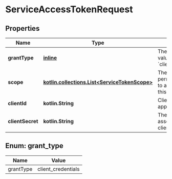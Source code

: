 
# ServiceAccessTokenRequest

## Properties
Name | Type | Description | Notes
------------ | ------------- | ------------- | -------------
**grantType** | [**inline**](#GrantType) | The only accepted value is &#x60;client_credentials&#x60;. | 
**scope** | [**kotlin.collections.List&lt;ServiceTokenScope&gt;**](ServiceTokenScope.md) | The service permission scopes to authorize for this token.  | 
**clientId** | **kotlin.String** | Client ID of the application. | 
**clientSecret** | **kotlin.String** | The client secret associated with the client ID. | 


<a id="GrantType"></a>
## Enum: grant_type
Name | Value
---- | -----
grantType | client_credentials



